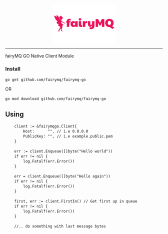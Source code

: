 <center>
    <img src="./images/fairymq.png" width="200" />
</center>

*****************
fairyMQ GO Native Client Module

### Install
```
go get github.com/fairymq/fairymq-go
```
OR
```
go mod download github.com/fairymq/fairymq-go
```

## Using
``` 
	client := &fairymqgo.Client{
		Host:      "", // i.e 0.0.0.0
		PublicKey: "", // i.e example.public.pem
	}

	err := client.Enqueue([]byte("Hello world"))
	if err != nil {
		log.Fatalf(err.Error())
	}

	err = client.Enqueue([]byte("Hello again"))
	if err != nil {
		log.Fatalf(err.Error())
	}

	first, err := client.FirstIn() // Get first up in queue
	if err != nil {
		log.Fatalf(err.Error()) 
	}
	
	//.. do something with last message bytes
```